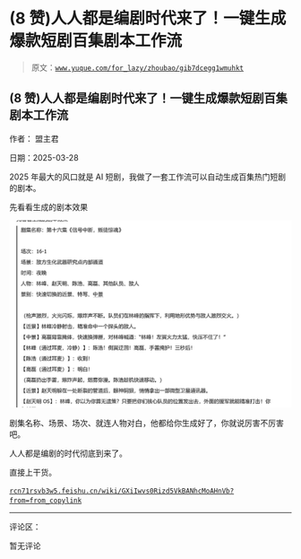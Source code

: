 # (8 赞)人人都是编剧时代来了！一键生成爆款短剧百集剧本工作流

> 原文：[`www.yuque.com/for_lazy/zhoubao/gib7dcegg1wmuhkt`](https://www.yuque.com/for_lazy/zhoubao/gib7dcegg1wmuhkt)

## (8 赞)人人都是编剧时代来了！一键生成爆款短剧百集剧本工作流

作者： 盟主君

日期：2025-03-28

2025 年最大的风口就是 AI 短剧，我做了一套工作流可以自动生成百集热门短剧的剧本。

先看看生成的剧本效果

![](img/e8bdaec12cc02f0064dc90798285049d.png "None")

剧集名称、场景、场次、就连人物对白，他都给你生成好了，你就说厉害不厉害吧。

人人都是编剧的时代彻底到来了。

直接上干货。

[`rcn71rsvb3w5.feishu.cn/wiki/GXiIwvs0Rizd5VkBANhcMoAHnVb?from=from_copylink`](https://rcn71rsvb3w5.feishu.cn/wiki/GXiIwvs0Rizd5VkBANhcMoAHnVb?from=from_copylink)

* * *

评论区：

暂无评论